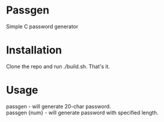 # Passgen

Simple C password generator

# Installation
Clone the repo and run ./build.sh. That's it.

# Usage
passgen - will generate 20-char password.   
passgen {num} - will generate password with specified length.
